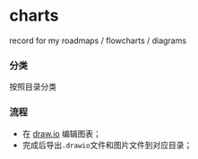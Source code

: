 # charts
record for my roadmaps / flowcharts / diagrams

### 分类

按照目录分类

### 流程

* 在 [draw.io](https://www.draw.io) 编辑图表；
* 完成后导出`.drawio`文件和图片文件到对应目录；
